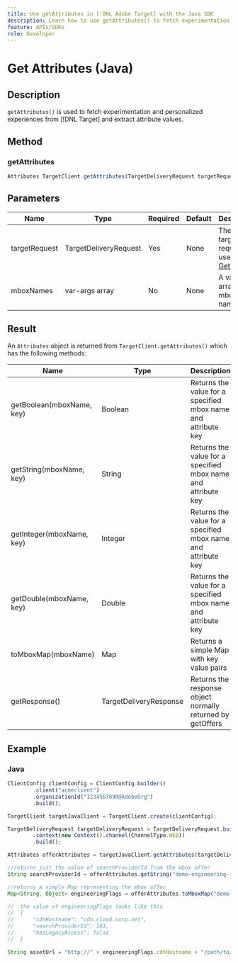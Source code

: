```yaml
---
title: Use getAttributes in [!DNL Adobe Target] with the Java SDK
description: Learn how to use getAttributes() to fetch experimentation and personalized experiences from [!DNL Target] and extract attribute values.
feature: APIs/SDKs
role: Developer
---
```


# Get Attributes (Java)

## Description

`getAttributes()` is used to fetch experimentation and personalized experiences from [!DNL Target] and extract attribute values.

## Method

### getAttributes

```javascript {line-numbers="true"}
Attributes TargetClient.getAttributes(TargetDeliveryRequest targetRequest, String ...mboxes)
```

## Parameters

|Name|Type|Required|Default|Description|
| --- | --- | --- | --- | --- |
|targetRequest|TargetDeliveryRequest|Yes|None|The same target request as used for [Get Offers​](get-offers.md)|
|mboxNames|var-args array|No|None|A var-args array of mbox names|


## Result

An `Attributes` object is returned from `TargetClient.getAttributes()` which has the following methods:

|Name|Type|Description|
| --- | --- | --- |
|getBoolean(mboxName, key)|Boolean|Returns the value for a specified mbox name and attribute key|
|getString(mboxName, key)|String|Returns the value for a specified mbox name and attribute key|
|getInteger(mboxName, key)|Integer|Returns the value for a specified mbox name and attribute key|
|getDouble(mboxName, key)|Double|Returns the value for a specified mbox name and attribute key|
|toMboxMap(mboxName)|Map|Returns a simple Map with key value pairs|
|getResponse()|TargetDeliveryResponse|Returns the response object normally returned by getOffers|

## Example

### Java

```javascript {line-numbers="true"}
ClientConfig clientConfig = ClientConfig.builder()
        .client("acmeclient")
        .organizationId("1234567890@AdobeOrg")
        .build();

TargetClient targetJavaClient = TargetClient.create(clientConfig);

TargetDeliveryRequest targetDeliveryRequest = TargetDeliveryRequest.builder()
        .context(new Context().channel(ChannelType.WEB))
        .build();

Attributes offerAttributes = targetJavaClient.getAttributes(targetDeliveryRequest, "demo-engineering-flags");

//returns just the value of searchProviderId from the mbox offer
String searchProviderId = offerAttributes.getString("demo-engineering-flags", "searchProviderId");

//returns a simple Map representing the mbox offer
Map<String, Object> engineeringFlags = offerAttributes.toMboxMap("demo-engineering-flags");

//  the value of engineeringFlags looks like this
//  {
//      "cdnHostname": "cdn.cloud.corp.net",
//      "searchProviderId": 143,
//      "hasLegacyAccess": false
//  }

String assetUrl = "http://" + engineeringFlags.cdnHostname + "/path/to/asset";
```